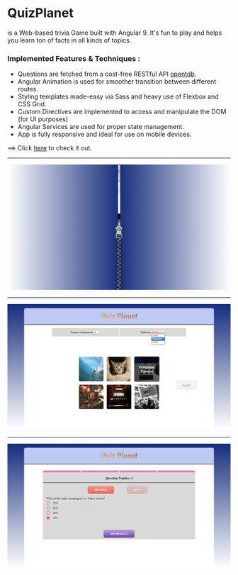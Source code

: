 
# QuizPlanet

is a Web-based trivia Game built with Angular 9.
It's fun to play and helps you learn ton of facts in all kinds of topics.

### Implemented Features & Techniques :

* Questions are fetched from a cost-free RESTful API [opentdb](opentdb.com).
* Angular Animation is used for smoother transition between different routes.
* Styling templates made-easy via Sass and heavy use of Flexbox and CSS Grid.
* Custom Directives are implemented to access and manipulate the DOM (for UI purposes)
* Angular Services are used for proper state management. 
* App is fully responsive and ideal for use on mobile devices.


==> Click [here](https://quizplanet-42507.web.app/) to check it out.


__________________________________________________________________

![](AppPreviewScreenshots/intro.png)

__________________________________________________________________

![](AppPreviewScreenshots/main.png)

__________________________________________________________________

![](AppPreviewScreenshots/question.png)

